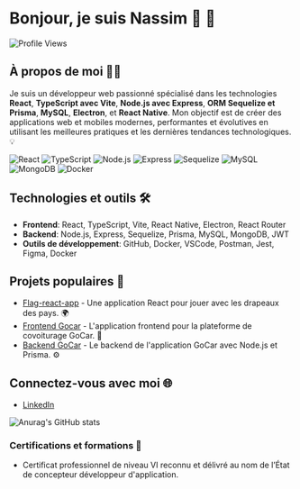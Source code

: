 # Bonjour, je suis Nassim 👋 🚀

![Profile Views](https://komarev.com/ghpvc/?username=Nassim84&color=blue)

## À propos de moi 👨‍💻
Je suis un développeur web passionné spécialisé dans les technologies **React**, **TypeScript avec Vite**, **Node.js avec Express**, **ORM Sequelize et Prisma**, **MySQL**, **Electron**, et **React Native**. Mon objectif est de créer des applications web et mobiles modernes, performantes et évolutives en utilisant les meilleures pratiques et les dernières tendances technologiques. 💡

![React](https://img.shields.io/badge/React-20232A?style=for-the-badge&logo=react&logoColor=61DAFB)
![TypeScript](https://img.shields.io/badge/TypeScript-007ACC?style=for-the-badge&logo=typescript&logoColor=white)
![Node.js](https://img.shields.io/badge/Node.js-43853D?style=for-the-badge&logo=node.js&logoColor=white)
![Express](https://img.shields.io/badge/Express-000000?style=for-the-badge&logo=express&logoColor=white)
![Sequelize](https://img.shields.io/badge/Sequelize-52B0E7?style=for-the-badge&logo=sequelize&logoColor=white)
![MySQL](https://img.shields.io/badge/MySQL-005C84?style=for-the-badge&logo=mysql&logoColor=white)
![MongoDB](https://img.shields.io/badge/MongoDB-4EA94B?style=for-the-badge&logo=mongodb&logoColor=white)
![Docker](https://img.shields.io/badge/Docker-2496ED?style=for-the-badge&logo=docker&logoColor=white)

## Technologies et outils 🛠️
- **Frontend**: React, TypeScript, Vite, React Native, Electron, React Router
- **Backend**: Node.js, Express, Sequelize, Prisma, MySQL, MongoDB, JWT
- **Outils de développement**: GitHub, Docker, VSCode, Postman, Jest, Figma, Docker

## Projets populaires 🚀
- [Flag-react-app](https://github.com/Nassim84/flag-react-app) - Une application React pour jouer avec les drapeaux des pays. 🌍
- [Frontend Gocar](https://github.com/Nassim84/frontend-gocar) - L'application frontend pour la plateforme de covoiturage GoCar. 🚗
- [Backend GoCar](https://github.com/Nassim84/backendGocar) - Le backend de l'application GoCar avec Node.js et Prisma. ⚙️

## Connectez-vous avec moi 🌐
- [LinkedIn](https://www.linkedin.com/in/nassim-belalia/)

![Anurag's GitHub stats](https://github-readme-stats.vercel.app/api?username=Nassim84&show_icons=true&theme=radical)

### Certifications et formations 📜
- Certificat professionnel de niveau VI reconnu et délivré au nom de l’État de concepteur développeur d'application.
